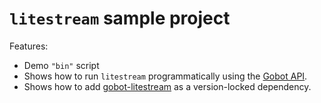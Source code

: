 # `litestream` sample project

Features:

- Demo `"bin"` script
- Shows how to run `litestream` programmatically using the [Gobot API](https://github.com/benallfree/gobot/tree/v1.0.0-alpha.36/docs/readme.md).
- Shows how to add [gobot-litestream](https://www.npmjs.com/package/gobot-litestream) as a version-locked dependency.
